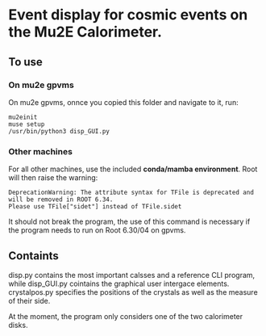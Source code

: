 # Event display for cosmic events on the Mu2E Calorimeter.

## To use

### On mu2e gpvms
On mu2e gpvms, onnce you copied this folder and navigate to it, run:
```
mu2einit
muse setup
/usr/bin/python3 disp_GUI.py
```
### Other machines
For all other machines, use the included **conda/mamba environment**. Root will then raise the warning:
```
DeprecationWarning: The attribute syntax for TFile is deprecated and will be removed in ROOT 6.34.
Please use TFile["sidet"] instead of TFile.sidet
```
It should not break the program, the use of this command is necessary if the program needs to run on Root 6.30/04 on gpvms.
## Containts
disp.py contains the most important calsses and a reference CLI program, while disp_GUI.py cointains the graphical user intergace elements. crystalpos.py specifies the positions of the crystals as well as the measure of their side.

At the moment, the program only considers one of the two calorimeter disks.
